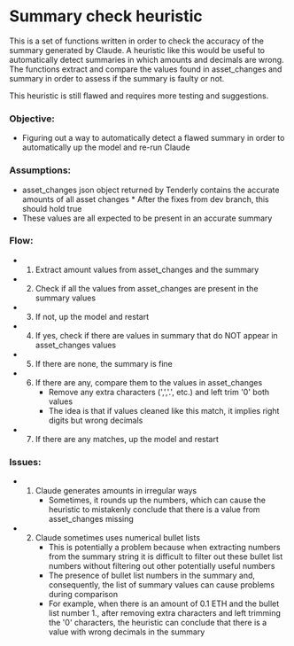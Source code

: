 # Summary check heuristic

This is a set of functions written in order to check the accuracy of the summary generated by Claude. 
A heuristic like this would be useful to automatically detect summaries in which amounts and decimals are wrong.
The functions extract and compare the values found in asset_changes and summary in order to assess if the summary is faulty or not.

This heuristic is still flawed and requires more testing and suggestions.

### Objective:
- Figuring out a way to automatically detect a flawed summary in order to automatically up the model and re-run Claude
  
### Assumptions:
* asset_changes json object returned by Tenderly contains the accurate amounts of all asset changes 
        * After the fixes from dev branch, this should hold true
* These values are all expected to be present in an accurate summary
 
### Flow:
* 1. Extract amount values from asset_changes and the summary
* 2. Check if all the values from asset_changes are present in the summary values
* 3. If not, up the model and restart
* 4. If yes, check if there are values in summary that do NOT appear in asset_changes values
* 5. If there are none, the summary is fine
* 6. If there are any, compare them to the values in asset_changes
        * Remove any extra characters (',','.', etc.) and left trim '0' both values
        * The idea is that if values cleaned like this match, it implies right digits but wrong decimals         
* 7. If there are any matches, up the model and restart

### Issues:
* 1. Claude generates amounts in irregular ways
        * Sometimes, it rounds up the numbers, which can cause the heuristic to mistakenly conclude that there is a value from asset_changes missing
* 2. Claude sometimes uses numerical bullet lists
        * This is potentially a problem because when extracting numbers from the summary string it is difficult to filter out these bullet list numbers without filtering out other potentially useful numbers
        * The presence of bullet list numbers in the summary and, consequently, the list of summary values can cause problems during comparison
        * For example, when there is an amount of 0.1 ETH and the bullet list number 1., after removing extra characters and left trimming the '0' characters, the heuristic can conclude that there is a value with wrong decimals in the summary
